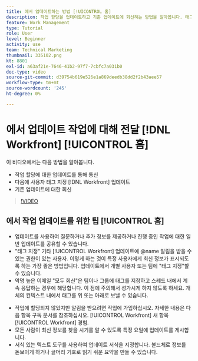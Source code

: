 ```yaml
---
title: 에서 업데이트하는 방법 [!UICONTROL 홈]
description: 작업 할당을 업데이트하고 기존 업데이트에 회신하는 방법을 알아봅니다. 태그 [!DNL Workfront] 알림이 전송되도록 사용자를 업데이트합니다.
feature: Work Management
type: Tutorial
role: User
level: Beginner
activity: use
team: Technical Marketing
thumbnail: 335102.png
kt: 8801
exl-id: a63af21e-7646-41b2-97f7-7cbfc7a031b0
doc-type: video
source-git-commit: d39754b619e526e1a869deedb38dd2f2b43aee57
workflow-type: tm+mt
source-wordcount: '245'
ht-degree: 0%

---
```


# 에서 업데이트 작업에 대해 전달 [!DNL Workfront] [!UICONTROL 홈]

이 비디오에서는 다음 방법을 알아봅니다.

* 작업 할당에 대한 업데이트를 통해 통신
* 다음에 사용자 태그 지정 [!DNL Workfront] 업데이트
* 기존 업데이트에 대한 회신

>[!VIDEO](https://video.tv.adobe.com/v/335102/?quality=12)

## 에서 작업 업데이트를 위한 팁 [!UICONTROL 홈]

* 업데이트를 사용하여 질문하거나 추가 정보를 제공하거나 진행 중인 작업에 대한 일반 업데이트를 공유할 수 있습니다.
* &quot;태그 지정&quot; 기타 [!UICONTROL Workfront] 업데이트에 @name 알림을 받을 수 있는 권한이 있는 사용자. 이렇게 하는 것이 특정 사용자에게 최신 정보가 표시되도록 하는 가장 좋은 방법입니다. 업데이트에서 개별 사용자 또는 팀에 &quot;태그 지정&quot;할 수 있습니다.
* 악명 높은 이메일 &quot;모두 회신&quot;은 팀이나 그룹에 태그를 지정하고 스레드 내에서 계속 응답하는 경우에 해당합니다. 이 점에 주의해서 성가시게 하지 않도록 하세요. 개체의 컨텍스트 내에서 태그를 위 또는 아래로 보낼 수 있습니다.

<!---
paragraph below needs a hyperlink to an article
--->

* 작업에 할당되지 않았지만 알림을 받으려면 작업에 가입하십시오. 자세한 내용은 다음 항목 구독 문서를 참조하십시오. [!UICONTROL Workfront] 새 항목 [!UICONTROL Workfront] 경험.
* 모든 사람이 최신 정보를 찾을 시기를 알 수 있도록 특정 요일에 업데이트를 게시합니다.
* 서식 있는 텍스트 도구를 사용하여 업데이트 서식을 지정합니다. 볼드체로 정보를 돋보이게 하거나 글머리 기호로 읽기 쉬운 요약을 만들 수 있습니다.

<!---
learn more URLs
--->
